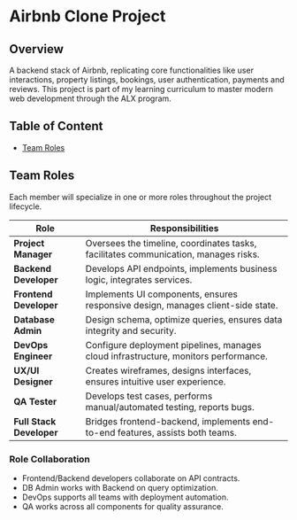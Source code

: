 # Airbnb Clone Project

## Overview

A backend stack of Airbnb, replicating core functionalities like user interactions,
property listings, bookings, user authentication, payments and reviews. This project is
part of my learning curriculum to master modern web development through the ALX program.

## Table of Content

- [Team Roles](#team-roles)

## Team Roles

Each member will specialize in one or more roles throughout the project lifecycle.

|Role                                         |Responsibilities                        |
|---------------------------------------------|----------------------------------------|
|**Project Manager**                          |Oversees the timeline, coordinates tasks, facilitates communication, manages risks.|
|**Backend Developer**                        |Develops API endpoints, implements business logic, integrates services.|
|**Frontend Developer**                       |Implements UI components, ensures responsive design, manages client-side state.|
|**Database Admin**                           |Design schema, optimize queries, ensures data integrity and security.|
|**DevOps Engineer**                          |Configure deployment pipelines, manages cloud infrastructure, monitors performance.|
|**UX/UI Designer**                           |Creates wireframes, designs interfaces, ensures intuitive user experience.|
|**QA Tester**                                |Develops test cases, performs manual/automated testing, reports bugs.|
|**Full Stack Developer**                     |Bridges frontend-backend, implements end-to-end features, assists both teams.|

### Role Collaboration

- Frontend/Backend developers collaborate on API contracts.
- DB Admin works with Backend on query optimization.
- DevOps supports all teams with deployment automation.
- QA works across all components for quality assurance.
